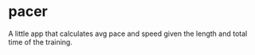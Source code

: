 # pacer

A little app that calculates avg pace and speed given the length and total time of the training.

